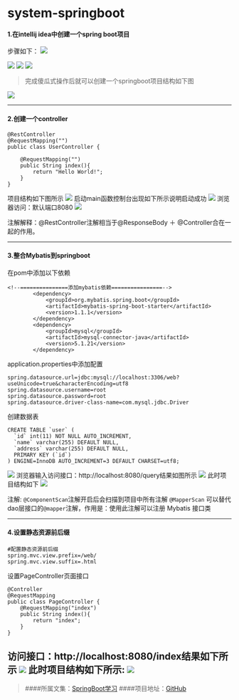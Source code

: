 # system-springboot
#### 1.在intellij idea中创建一个spring boot项目
步骤如下：
![](http://upload-images.jianshu.io/upload_images/1616232-b9e255d6ddcf38f8.png?imageMogr2/auto-orient/strip%7CimageView2/2/w/1240)

![](http://upload-images.jianshu.io/upload_images/1616232-7e6d2975b5584f60.png?imageMogr2/auto-orient/strip%7CimageView2/2/w/1240)
![](http://upload-images.jianshu.io/upload_images/1616232-b55ffebfde91dfbb.png?imageMogr2/auto-orient/strip%7CimageView2/2/w/1240)
![](http://upload-images.jianshu.io/upload_images/1616232-36bcd685b3e5d061.png?imageMogr2/auto-orient/strip%7CimageView2/2/w/1240)
>完成傻瓜式操作后就可以创建一个springboot项目结构如下图

![](http://upload-images.jianshu.io/upload_images/1616232-ee39ebe0b4b31e2c.png?imageMogr2/auto-orient/strip%7CimageView2/2/w/1240)

---
#### 2.创建一个controller
```
@RestController
@RequestMapping("")
public class UserController {

    @RequestMapping("")
    public String index(){
        return "Hello World!";
    }
}
```
项目结构如下图所示
![](http://upload-images.jianshu.io/upload_images/1616232-cb851cc29286031b.png?imageMogr2/auto-orient/strip%7CimageView2/2/w/1240)
启动main函数控制台出现如下所示说明启动成功
![](http://upload-images.jianshu.io/upload_images/1616232-64d48967e9316b46.png?imageMogr2/auto-orient/strip%7CimageView2/2/w/1240)
浏览器访问：默认端口8080
![](http://upload-images.jianshu.io/upload_images/1616232-e8d455fc04e5ce03.png?imageMogr2/auto-orient/strip%7CimageView2/2/w/1240)

注解解释：@RestController注解相当于@ResponseBody ＋ @Controller合在一起的作用。

---
#### 3.整合Mybatis到springboot
在pom中添加以下依赖
```
<!--===============添加mybatis依赖================-->
		<dependency>
			<groupId>org.mybatis.spring.boot</groupId>
			<artifactId>mybatis-spring-boot-starter</artifactId>
			<version>1.1.1</version>
		</dependency>
		<dependency>
			<groupId>mysql</groupId>
			<artifactId>mysql-connector-java</artifactId>
			<version>5.1.21</version>
		</dependency>
```
application.properties中添加配置
```
spring.datasource.url=jdbc:mysql://localhost:3306/web?useUnicode=true&characterEncoding=utf8
spring.datasource.username=root
spring.datasource.password=root
spring.datasource.driver-class-name=com.mysql.jdbc.Driver
```
创建数据表
```
CREATE TABLE `user` (
  `id` int(11) NOT NULL AUTO_INCREMENT,
  `name` varchar(255) DEFAULT NULL,
  `address` varchar(255) DEFAULT NULL,
  PRIMARY KEY (`id`)
) ENGINE=InnoDB AUTO_INCREMENT=3 DEFAULT CHARSET=utf8;
```
![](http://upload-images.jianshu.io/upload_images/1616232-152c2ca5c459416a.png?imageMogr2/auto-orient/strip%7CimageView2/2/w/1240)
浏览器输入访问接口：http://localhost:8080/query结果如图所示
![](http://upload-images.jianshu.io/upload_images/1616232-83b477c7b3b5d0ce.png?imageMogr2/auto-orient/strip%7CimageView2/2/w/1240)
此时项目结构如下
![](http://upload-images.jianshu.io/upload_images/1616232-43258b8c2a58e919.png?imageMogr2/auto-orient/strip%7CimageView2/2/w/1240)

注解:
`@ComponentScan`注解开启后会扫描到项目中所有注解
`@MapperScan` 可以替代dao层接口的`@mapper`注解，作用是：使用此注解可以注册 Mybatis 接口类

---
#### 4.设置静态资源前后缀
```
#配置静态资源前后缀
spring.mvc.view.prefix=/web/
spring.mvc.view.suffix=.html
```
设置PageController页面接口
```
@Controller
@RequestMapping
public class PageController {
    @RequestMapping("index")
    public String index(){
        return "index";
    }
}
```
访问接口：http://localhost:8080/index结果如下所示
  ![](http://upload-images.jianshu.io/upload_images/1616232-4e3fe31047d79357.png?imageMogr2/auto-orient/strip%7CimageView2/2/w/1240)
此时项目结构如下所示:
![](http://upload-images.jianshu.io/upload_images/1616232-4d589aded6888412.png?imageMogr2/auto-orient/strip%7CimageView2/2/w/1240)
---
>####所属文集：[SpringBoot学习](https://www.jianshu.com/nb/17480353)
>####项目地址：[GitHub](https://github.com/821453366/system-springboot)

